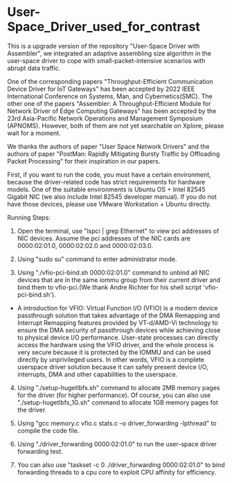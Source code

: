 # User-Space_Driver_used_for_contrast
This is a upgrade version of the repository "User-Space Driver with Assembler", we integrated an adaptive assembling size algorithm in the user-space driver to cope with small-packet-intensive scenarios with abrupt data traffic.

One of the corresponding papers "Throughput-Efficient Communication Device Driver for IoT Gateways" has been accepted by 2022 IEEE International Conference on Systems, Man, and Cybernetics(SMC). The other one of the papers "Assembler: A Throughput-Efficient Module for Network Driver of Edge Computing Gateways" has been accepted by the 23rd Asia-Pacific Network Operations and Management Symposium (APNOMS). However, both of them are not yet searchable on Xplore, please wait for a moment.

We thanks the authors of paper "User Space Network Drivers" and the authors of paper "PostMan: Rapidly Mitigating Bursty Traffic by Offloading Packet Processing" for their inspiration in our papers.

First, if you want to run the code, you must have a certain environment, because the driver-related code has strict requirements for hardware models. One of the suitable environments is Ubuntu OS + Intel 82545 Gigabit NIC (we also include Intel 82545 developer manual). If you do not have those devices, please use VMware Workstation + Ubuntu directly.

Running Steps:

1. Open the terminal, use "lspci | grep Ethernet" to view pci addresses of NIC devices. Assume the pci addresses of the NIC cards are 0000:02:01.0, 0000:02:02.0 and 0000:02:03.0.

2. Using "sudo su" command to enter administrator mode.

3. Using "./vfio-pci-bind.sh 0000:02:01.0" command to unbind all NIC devices that are in the same iommu group from their current driver and bind them to vfio-pci.(We thank Andre Richter for his shell script 'vfio-pci-bind.sh').

* A introduction for VFIO: Virtual Function I/O (VFIO) is a modern device passthrough solution that takes advantage of the DMA Remapping and Interrupt Remapping features provided by VT-d/AMD-Vi technology to ensure the DMA security of passthrough devices while achieving close to physical device I/O performance. User-state processes can directly access the hardware using the VFIO driver, and the whole process is very secure because it is protected by the IOMMU and can be used directly by unprivileged users. In other words, VFIO is a complete userspace driver solution because it can safely present device I/O, interrupts, DMA and other capabilities to the userspace.

4. Using "./setup-hugetlbfs.sh" command to allocate 2MB memory pages for the driver (for higher performance). Of course, you can also use "./setup-hugetlbfs_1G.sh" command to allocate 1GB memory pages fot the driver.

5. Using "gcc memory.c vfio.c stats.c –o driver_forwarding -lpthread" to compile the code file.

6. Using "./driver_forwarding 0000:02:01.0" to run the user-space driver forwarding test.

7. You can also use "taskset -c 0 ./driver_forwarding 0000:02:01.0" to bind forwarding threads to a cpu core to exploit CPU affinity for efficiency.
